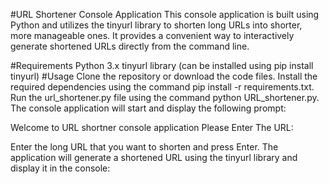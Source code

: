 #URL Shortener Console Application
This console application is built using Python and utilizes the tinyurl library to shorten long URLs into shorter, more manageable ones. It provides a convenient way to interactively generate shortened URLs directly from the command line.

#Requirements
Python 3.x
tinyurl library (can be installed using pip install tinyurl)
#Usage
Clone the repository or download the code files.
Install the required dependencies using the command pip install -r requirements.txt.
Run the url_shortener.py file using the command python URL_shortener.py.
The console application will start and display the following prompt:

Welcome to URL shortner console application
Please Enter The URL:

Enter the long URL that you want to shorten and press Enter.
The application will generate a shortened URL using the tinyurl library and display it in the console:
